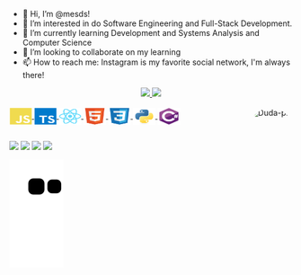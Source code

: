 - 👋 Hi, I’m @mesds!
- 👀 I’m interested in do Software Engineering and Full-Stack Development.
- 🌱 I’m currently learning Development and Systems Analysis and Computer Science
- 💞️ I’m looking to collaborate on my learning
- 📫 How to reach me: Instagram is my favorite social network, I'm always there!

<div align="center">
  <a href="https://github.com/mesds">
  <img height="180em" src="[https://github-readme-stats.vercel.app/api?username=MariaSantos&show_icons=true&theme=dracula&include_all_commits=true&count_private=true](https://github-readme-stats.vercel.app/api/top-langs/?username=rafaballerini&layout=compact&langs_count=7&theme=dracula)"/>
  <img height="180em" src="["C:\Users\msantos\Downloads\eu-rosa.jpeg"](https://github-readme-stats.vercel.app/api/top-langs/?username=rafaballerini&layout=compact&langs_count=7&theme=dracula)"/>
</div>
<div style="display: inline_block"><br>
  <img align="center" alt="Duda-Js" height="30" width="40" src="https://raw.githubusercontent.com/devicons/devicon/master/icons/javascript/javascript-plain.svg">
  <img align="center" alt="Duda-Ts" height="30" width="40" src="https://raw.githubusercontent.com/devicons/devicon/master/icons/typescript/typescript-plain.svg">
  <img align="center" alt="Duda-React" height="30" width="40" src="https://raw.githubusercontent.com/devicons/devicon/master/icons/react/react-original.svg">
  <img align="center" alt="Duda-HTML" height="30" width="40" src="https://raw.githubusercontent.com/devicons/devicon/master/icons/html5/html5-original.svg">
  <img align="center" alt="Duda-CSS" height="30" width="40" src="https://raw.githubusercontent.com/devicons/devicon/master/icons/css3/css3-original.svg">
  <img align="center" alt="Duda-Python" height="30" width="40" src="https://raw.githubusercontent.com/devicons/devicon/master/icons/python/python-original.svg">
  <img align="center" alt="Duda-Csharp" height="30" width="40" src="https://raw.githubusercontent.com/devicons/devicon/master/icons/csharp/csharp-original.svg">
  <img align="right" alt="Duda-pic" height="150" style="border-radius:50px;" src="https://media.discordapp.net/attachments/639956127056134178/890373478988013628/Publicacoes_Instagram_1_1.png?width=676&height=676">
</div>
  
  ##
 
<div> 
  <a href="https://www.instagram.com/dud.z_d/" target="_blank"><img src="https://img.shields.io/badge/-Instagram-%23E4405F?style=for-the-badge&logo=instagram&logoColor=white" target="_blank"></a>
 <a href="MARIA EDUARDA S DOS SANTOS#1965" target="_blank"><img src="https://img.shields.io/badge/Discord-7289DA?style=for-the-badge&logo=discord&logoColor=white" target="_blank"></a> 
  <a href = "mailto:maduusantoz@gmail.com"><img src="https://img.shields.io/badge/-Gmail-%23333?style=for-the-badge&logo=gmail&logoColor=white" target="_blank"></a>
  <a href="https://www.linkedin.com/in/maria-eduarda-silva-772a071a3/" target="_blank"><img src="https://img.shields.io/badge/-LinkedIn-%230077B5?style=for-the-badge&logo=linkedin&logoColor=white" target="_blank"></a> 
 
  ![Snake animation](https://github.com/rafaballerini/rafaballerini/blob/output/github-contribution-grid-snake.svg)
 
</div>


<!---
mesds/mesds is a ✨ special ✨ repository because its `README.md` (this file) appears on your GitHub profile.
You can click the Preview link to take a look at your changes.
--->
